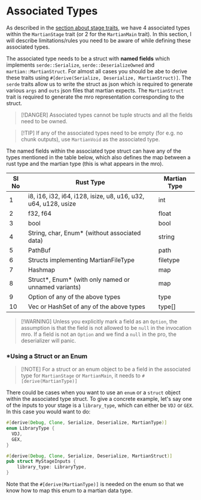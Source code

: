 
# Associated Types

As described in the [section about stage traits](/content/stage.md), we have 4 associated types within the `MartianStage` trait (or 2 for the `MartianMain` trait). In this section, I will describe limitations/rules you need to be aware of while defining these associated types.

The associated type needs to be a struct with **named fields** which implements `serde::Serialize`, `serde::DeserializeOwned` and `martian::MartianStruct`. For almost all cases you should be abe to derive these traits using `#[derive(Serialize, Deserialize, MartianStruct)]`. The `serde` traits allow us to write the struct as json which is required to generate various `args` and `outs` json files that martian expects. The `MartianStruct` trait is required to generate the mro representation corresponding to the struct. 

> [!DANGER] Associated types cannot be tuple structs and all the fields need to be owned.

> [!TIP] If any of the associated types need to be empty (for e.g. no chunk outputs), use `MartianVoid` as the associated type.



The named fields within the associated type struct can have any of the types mentioned in the table below, which also defines the map between a rust type and the martian type (this is what appears in the mro).

| Sl No | Rust Type                                                    | Martian Type |
| ----- | ------------------------------------------------------------ | ------------ |
| 1     | i8, i16, i32, i64, i128, isize, u8, u16, u32, u64, u128, usize | int          |
| 2     | f32, f64                                                     | float        |
| 3     | bool                                                         | bool         |
| 4     | String, char, Enum* (without associated data)                | string       |
| 5     | PathBuf                                                      | path         |
| 6     | Structs implementing MartianFileType                         | filetype     |
| 7     | Hashmap                                                      | map          |
| 8     | Struct\*, Enum\* (with only named or unnamed variants)       | map          |
| 9     | Option of any of the above types                             | type         |
| 10    | Vec or HashSet of any of the above types                     | type[]       |

> [!WARNING] Unless you explicitly mark a field as an `Option`, the assumption is that the field is not allowed to be `null` in the invocation mro. If a field is not an `Option` and we find a `null` in the pro, the deserializer will panic.

### \*Using a Struct or an Enum

>  [!NOTE] For a struct or an enum object to be a field in the associated type for `MartianStage` or `MartianMain`, it needs to `#[derive(MartianType)]`

There could be cases when you want to use an `enum` or a `struct` object within the associated type struct. To give a concrete example, let's say one of the inputs to your stage is a `library_type`, which can either be `VDJ` or `GEX`. In this case you would want to do:

```rust
#[derive(Debug, Clone, Serialize, Deserialize, MartianType)]
enum LibraryType {
  VDJ,
  GEX,
}

#[derive(Debug, Clone, Serialize, Deserialize, MartianStruct)]
pub struct MyStageInputs {
    library_type: LibraryType,
}
```

Note that the `#[derive(MartianType)]` is needed on the enum so that we know how to map this enum to a martian data type.